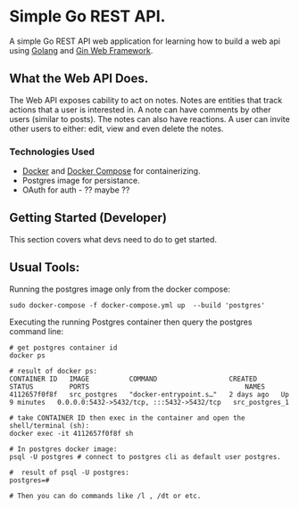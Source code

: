 # Simple Go REST API.
A simple Go REST API web application for learning how to build a web api using [Golang](https://go.dev/) and [Gin Web Framework](https://gin-gonic.com/docs/).

## What the Web API Does.
The Web API exposes cability to act on notes. Notes are entities that track actions that a user is interested in. A note can have comments by other users (similar to posts). The notes can also have reactions. A user can invite other users to either: edit, view and even delete the notes.  

### Technologies Used
- [Docker](https://www.docker.com/) and [Docker Compose](https://docs.docker.com/compose/) for containerizing.
- Postgres image for persistance.
- OAuth for auth - ?? maybe ??

## Getting Started (Developer)
This section covers what devs need to do to get started.

## Usual Tools:
Running the postgres image only from the docker compose:  
```shell
sudo docker-compose -f docker-compose.yml up  --build 'postgres'
```  

Executing the running Postgres container then query the postgres command line:  
```shell
# get postgres container id
docker ps 

# result of docker ps:
CONTAINER ID   IMAGE          COMMAND                  CREATED      STATUS         PORTS                                       NAMES
4112657f0f8f   src_postgres   "docker-entrypoint.s…"   2 days ago   Up 9 minutes   0.0.0.0:5432->5432/tcp, :::5432->5432/tcp   src_postgres_1

# take CONTAINER ID then exec in the container and open the shell/terminal (sh):
docker exec -it 4112657f0f8f sh 

# In postgres docker image:
psql -U postgres # connect to postgres cli as default user postgres.

#  result of psql -U postgres:
postgres=# 

# Then you can do commands like /l , /dt or etc.
```
